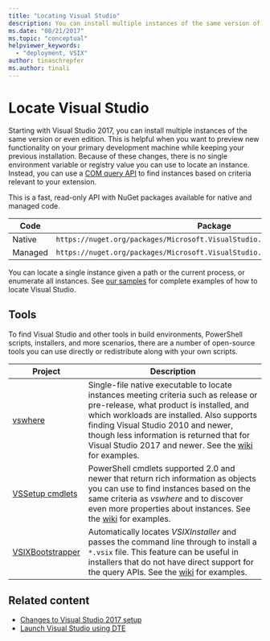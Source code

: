 ```yaml
---
title: "Locating Visual Studio"
description: You can install multiple instances of the same version of Visual Studio. Learn how to use a COM query API to find the instance that you want.
ms.date: "08/21/2017"
ms.topic: "conceptual"
helpviewer_keywords:
  - "deployment, VSIX"
author: tinaschrepfer
ms.author: tinali
---
```

# Locate Visual Studio

Starting with Visual Studio 2017, you can install multiple instances of the same version or even edition. This is helpful when you want to preview new functionality on your primary development machine while keeping your previous installation. Because of these changes, there is no single environment variable or registry value you can use to locate an instance. Instead, you can use a [COM query API](/dotnet/api/microsoft.visualstudio.setup.configuration) to find instances based on criteria relevant to your extension.

This is a fast, read-only API with NuGet packages available for native and managed code.

| Code | Package |
| ---- | --- |
| Native | `https://nuget.org/packages/Microsoft.VisualStudio.Setup.Configuration.Native` |
| Managed | `https://nuget.org/packages/Microsoft.VisualStudio.Setup.Configuration.Interop` |

You can locate a single instance given a path or the current process, or enumerate all instances. See [our samples](https://github.com/Microsoft/vs-setup-samples) for complete examples of how to locate Visual Studio.

## Tools

To find Visual Studio and other tools in build environments, PowerShell scripts, installers, and more scenarios, there are a number of open-source tools you can use directly or redistribute along with your own scripts.

| Project | Description |
| ------- | ----------- |
| [vswhere](https://github.com/Microsoft/vswhere) | Single-file native executable to locate instances meeting criteria such as release or pre-release, what product is installed, and which workloads are installed. Also supports finding Visual Studio 2010 and newer, though less information is returned that for Visual Studio 2017 and newer. See the [wiki](https://github.com/Microsoft/vswhere/wiki) for examples. |
| [VSSetup cmdlets](https://github.com/Microsoft/vssetup.powershell) | PowerShell cmdlets supported 2.0 and newer that return rich information as objects you can use to find instances based on the same criteria as *vswhere* and to discover even more properties about instances. See the [wiki](https://github.com/Microsoft/vssetup.powershell/wiki) for examples. |
| [VSIXBootstrapper](https://github.com/Microsoft/vsixbootstrapper) | Automatically locates *VSIXInstaller* and passes the command line through to install a `*.vsix` file. This feature can be useful in installers that do not have direct support for the query APIs. See the [wiki](https://github.com/Microsoft/vsixbootstrapper/wiki) for examples. |

## Related content

* [Changes to Visual Studio 2017 setup](https://devblogs.microsoft.com/setup/changes-to-visual-studio-15-setup/)
* [Launch Visual Studio using DTE](launch-visual-studio-dte.md)
